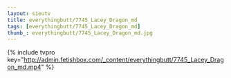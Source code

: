 ```yaml
--- 
layout: sieutv
title: everythingbutt/7745_Lacey_Dragon_md
tags: [everythingbutt/7745_Lacey_Dragon_md]
thumb_: everythingbutt/7745_Lacey_Dragon_md.jpg
---
```

{% include tvpro key="http://admin.fetishbox.com/_content/everythingbutt/7745_Lacey_Dragon_md.mp4" %} 
